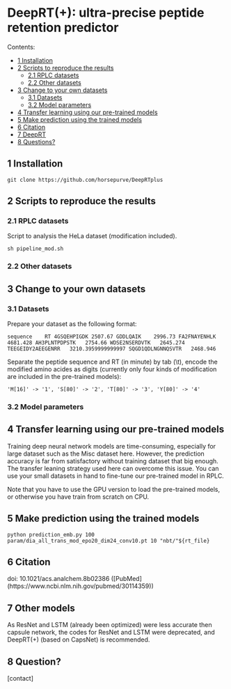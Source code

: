 # DeepRT(+): ultra-precise peptide retention predictor
Contents:
* [1 Installation](#1) 
* [2 Scripts to reproduce the results](#2)
    - [2.1 RPLC datasets](#2.1)
    - [2.2 Other datasets](#2.2)
* [3 Change to your own datasets](#3)
    - [3.1 Datasets](#3.1)
    - [3.2 Model parameters](#3.2)
* [4 Transfer learning using our pre-trained models](#4)    
* [5 Make prediction using the trained models](#5)    
* [6 Citation](#6)    
* [7 DeepRT](#7)    
* [8 Questions?](#8)    

<h2 id="1">1 Installation</h2>

`
git clone https://github.com/horsepurve/DeepRTplus
`

<h2 id="2">2 Scripts to reproduce the results</h2>

<h3 id="2.1">2.1 RPLC datasets</h3>
Script to analysis the HeLa dataset (modification included).

`
sh pipeline_mod.sh
`

<h3 id="2.2">2.2 Other datasets</h3>

<h2 id="3">3 Change to your own datasets</h2>

<h3 id="3.1">3.1 Datasets</h3>
Prepare your dataset as the following format:

`
sequence	RT
4GSQEHPIGDK	2507.67
GDDLQAIK	2996.73
FA2FNAYENHLK	4681.428
AH3PLNTPDPSTK	2754.66
WDSE2NSERDVTK	2645.274
TEEGEIDY2AEEGENRR	3210.3959999999997
SQGD1QDLNGNNQSVTR	2468.946
`

Separate the peptide sequence and RT (in minute) by tab (\t), encode the modified amino acides as digits (currently only four kinds of modification are included in the pre-trained models):

`
'M[16]' -> '1',
'S[80]' -> '2',
'T[80]' -> '3',
'Y[80]' -> '4'
`

<h3 id="3.2">3.2 Model parameters</h3>

<h2 id="4">4 Transfer learning using our pre-trained models</h2>
Training deep neural network models are time-consuming, especially for large dataset such as the Misc dataset here. However, the prediction accuracy is far from satisfactory without training dataset that big enough. The transfer leaning strategy used here can overcome this issue. You can use your small datasets in hand to fine-tune our pre-trained model in RPLC.

Note that you have to use the GPU version to load the pre-trained models, or otherwise you have train from scratch on CPU.

<h2 id="5">5 Make prediction using the trained models</h2>

`
python prediction_emb.py 100 param/dia_all_trans_mod_epo20_dim24_conv10.pt 10 "nbt/"${rt_file}
`

<h2 id="6">6 Citation</h2>
doi: 10.1021/acs.analchem.8b02386 ([PubMed](https://www.ncbi.nlm.nih.gov/pubmed/30114359))

<h2 id="7">7 Other models</h2>
As ResNet and LSTM (already been optimized) were less accurate then capsule network, the codes for ResNet and LSTM were deprecated, and DeepRT(+) (based on CapsNet) is recommended.

<h2 id="8">8 Question?</h2>
[contact]